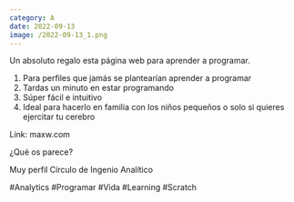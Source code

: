 ```yaml
--- 
category: A 
date: 2022-09-13 
image: /2022-09-13_1.png 
--- 
```


Un absoluto regalo esta página web para aprender a programar. 

1) Para perfiles que jamás se plantearían aprender a programar
2) Tardas un minuto en estar programando
3) Súper fácil e intuitivo
4) Ideal para hacerlo en familia con los niños pequeños o solo si quieres ejercitar tu cerebro

Link: maxw.com

¿Qué os parece? 

Muy perfil Círculo de Ingenio Analítico 

#Analytics #Programar #Vida #Learning #Scratch